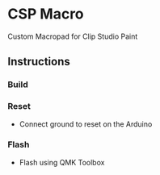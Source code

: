 # CSP Macro

Custom Macropad for Clip Studio Paint

## Instructions

### Build

### Reset

- Connect ground to reset on the Arduino

### Flash

- Flash using QMK Toolbox